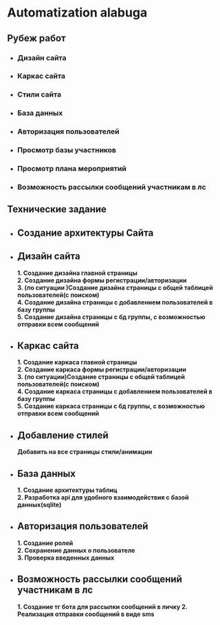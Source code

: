 # Automatization alabuga
## Рубеж работ
- ### Дизайн сайта
- ### Каркас сайта
- ### Стили сайта
- ### База данных
- ### Авторизация пользователей
- ### Просмотр базы участников
- ### Просмотр плана мероприятий
- ### Возможность рассылки сообщений участникам в лс
## Технические задание
- ## Создание архитектуры Сайта
- ## Дизайн сайта
    **1. Создание дизайна главной страницы<br>
    2. Создание дизайна формы регистрации/авторизации<br>
    3. (по ситуации )Создание дизайна страницы с общей таблицей пользователей(с поиском)<br>
    4. Создание дизайна страницы с добавлением пользователей в базу группы<br>
    5. Создание дизайна страницы с бд группы, с возможностью отправки всем сообщений<br>**

- ## Каркас сайта
    **1. Создание каркаса главной страницы<br>
    2. Создание каркаса формы регистрации/авторизации<br>
    3. (по ситуации)Создание страницы с общей таблицей пользователей(с поиском)<br>
    4. Создание каркаса страницы с добавлением пользователей в базу группы<br>
    5. Создание каркаса страницы с бд группы, с возможностью отправки всем сообщений<br>**

- ## Добавление стилей
    **Добавить на все страницы стили/анимации**

- ## База данных
    **1. Создание архитектуры таблиц<br>
    2. Разработка api для удобного взаимодействия с базой данных(sqlite)**
- ## Авторизация пользователей
    **1. Создание ролей<br>
    2. Сохранение данных о 
    пользователе<br>
    3. Проверка введенных данных**
- ## Возможность рассылки сообщений участникам в лс
    **1. Создание тг бота для рассылки сообщений в личку
    2. Реализация отправки сообщений в виде sms**